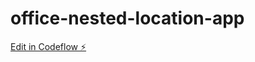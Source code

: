 # office-nested-location-app

[Edit in Codeflow ⚡️](https://stackblitz.com/~/github.com/labatk/office-nested-location-app)